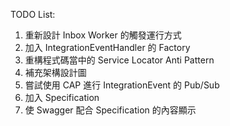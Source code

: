 TODO List:
1. 重新設計 Inbox Worker 的觸發運行方式
2. 加入 IntegrationEventHandler 的 Factory
3. 重構程式碼當中的 Service Locator Anti Pattern
3. 補充架構設計圖
4. 嘗試使用 CAP 進行 IntegrationEvent 的 Pub/Sub
5. 加入 Specification
6. 使 Swagger 配合 Specification 的內容顯示
